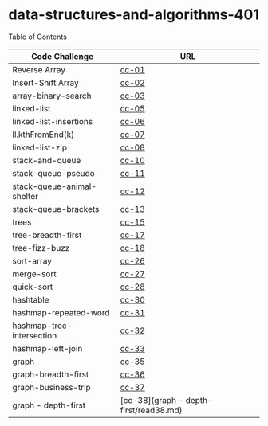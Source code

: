 # data-structures-and-algorithms-401


Table of Contents 

|Code Challenge    | URL|
|------------------|----|
|Reverse Array     |[cc-01](array-reverse/read01.md)|
|Insert-Shift Array|[cc-02](insertShiftArray/read02.md)|
|array-binary-search|[cc-03](array-binary-search/read03.md)|
|linked-list|[cc-05](linked-list/read05.md)|
|linked-list-insertions|[cc-06](linked-list-insertions/read06.md)|
|ll.kthFromEnd(k)|[cc-07](linked-list-kth/read07.md)|
|linked-list-zip|[cc-08](linked-list-zip/read08.md)|
|stack-and-queue|[cc-10](stack-and-queue/read10.md)|
|stack-queue-pseudo|[cc-11](stack-queue-pseudo/read11.md)|
|stack-queue-animal-shelter|[cc-12](stack-queue-animal-shelter/read12.md)|
|stack-queue-brackets|[cc-13](stack-queue-brackets/read13.md)|
|trees|[cc-15](trees/read15.md)|
|tree-breadth-first|[cc-17](tree-breadth-first/read17.md)|
|tree-fizz-buzz|[cc-18](tree-fizz-buzz/read18.md)|
|sort-array|[cc-26](sort-array/read26.md)|
|merge-sort|[cc-27](merge-sort/read27.md)|
|quick-sort|[cc-28](quick-sort/read28.md)|
|hashtable|[cc-30](hashtable/read30.md)|
|hashmap-repeated-word|[cc-31](hashmap-repeated-word/read31.md)|
|hashmap-tree-intersection|[cc-32](hashmap-tree-intersection/read32.md)|
|hashmap-left-join|[cc-33](hashmap-left-join/read33.md)|
|graph|[cc-35](graph/read35.md)|
|graph-breadth-first|[cc-36](graph-breadth-first/read36.md)|
|graph-business-trip|[cc-37](graph-business-trip/read37.md)|
|graph - depth-first|[cc-38](graph - depth-first/read38.md)|